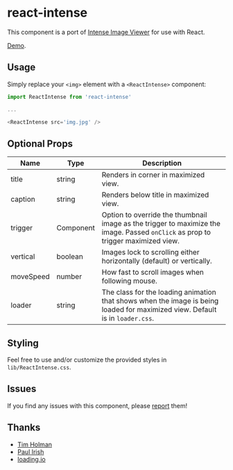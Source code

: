 # react-intense

This component is a port of [Intense Image Viewer](http://tholman.com/intense-images/) for use with React.

[Demo](https://react-intense.bryce.io).

## Usage

Simply replace your `<img>` element with a `<ReactIntense>` component:

```javascript
import ReactIntense from 'react-intense'

...

<ReactIntense src='img.jpg' />
```

## Optional Props

Name | Type | Description
--- | --- | ---
title | string | Renders in corner in maximized view.
caption | string | Renders below title in maximized view.
trigger | Component<any> | Option to override the thumbnail image as the trigger to maximize the image. Passed `onClick` as prop to trigger maximized view.
vertical | boolean | Images lock to scrolling either horizontally (default) or vertically.
moveSpeed | number | How fast to scroll images when following mouse.
loader | string | The class for the loading animation that shows when the image is being loaded for maximized view. Default is in `loader.css`.

## Styling

Feel free to use and/or customize the provided styles in `lib/ReactIntense.css`.

## Issues

 If you find any issues with this component, please [report](https://gitlab.com/brycedorn/react-intense/issues) them!

## Thanks
* [Tim Holman](https://github.com/tholman)
* [Paul Irish](https://gist.github.com/paulirish/1579671)
* [loading.io](http://loading.io)